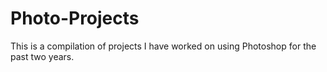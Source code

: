 # Photo-Projects

This is a compilation of projects I have worked on using Photoshop for the past two years.
